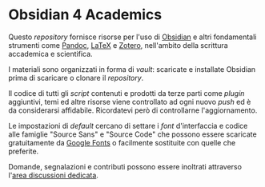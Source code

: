 # Obsidian 4 Academics

Questo *repository* fornisce risorse per l'uso di [Obsidian](https://obsidian.md) e altri fondamentali strumenti come [Pandoc](https://pandoc.org/), [LaTeX](https://www.latex-project.org/) e [Zotero](https://www.zotero.org/), nell'ambito della scrittura accademica e scientifica.

I materiali sono organizzati in forma di *vault*: scaricate e installate Obsidian prima di scaricare o clonare il *repository*.

Il codice di tutti gli *script* contenuti e prodotti da terze parti come *plugin* aggiuntivi, temi ed altre risorse viene controllato ad ogni nuovo *push* ed è da considerarsi affidabile. Ricordatevi però di controllarne l'aggiornamento.

Le impostazioni di *default* cercano di settare i *font* d'interfaccia e codice alle famiglie "Source Sans" e "Source Code" che possono essere scaricate gratuitamente da [Google Fonts](https://fonts.google.com/?query=source) o facilmente sostituite con quelle che preferite.

Domande, segnalazioni e contributi possono essere inoltrati attraverso l'[area discussioni dedicata](https://github.com/ABA-Sironi-Codex/O4A/discussions/categories/discussioni-e-contributi).
